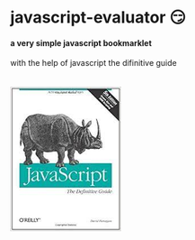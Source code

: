 # javascript-evaluator 😏                                                                                                                                                                                                       
#### a very simple javascript bookmarklet 
 
with the help of javascript the difinitive guide<br/><br/><br/>
![difinitive guide](download.jpg)
